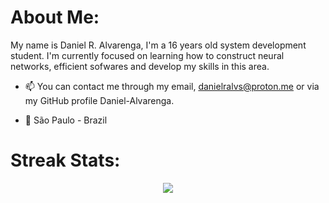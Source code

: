 # About Me:

My name is Daniel R. Alvarenga, I'm a 16 years old system development student. I'm currently focused on learning how to construct neural networks, efficient sofwares and develop my skills in this area.

- 📫 You can contact me through my email, danielralvs@proton.me or via my GitHub profile Daniel-Alvarenga.

- 🚩 São Paulo - Brazil

# Streak Stats:

<div align="center">
  
  ![](https://github-readme-streak-stats.herokuapp.com/?user=Daniel-Alvarenga&theme=react&hide_border=false)
  
</div>
